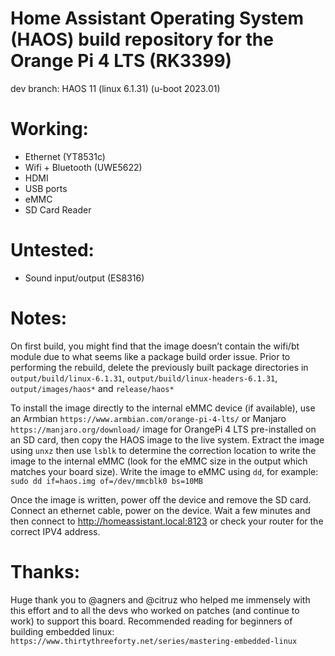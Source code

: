 # Home Assistant Operating System (HAOS) build repository for the Orange Pi 4 LTS (RK3399)

dev branch: HAOS 11 (linux 6.1.31) (u-boot 2023.01)

# Working:

- Ethernet (YT8531c)
- Wifi + Bluetooth (UWE5622)
- HDMI
- USB ports
- eMMC
- SD Card Reader

# Untested:

- Sound input/output (ES8316)

# Notes:

On first build, you might find that the image doesn’t contain the wifi/bt module due to what seems like a package build order issue. Prior to performing the rebuild, delete the previously built package directories in `output/build/linux-6.1.31`,  `output/build/linux-headers-6.1.31`, `output/images/haos*` and `release/haos*`

To install the image directly to the internal eMMC device (if available), use an Armbian `https://www.armbian.com/orange-pi-4-lts/` or Manjaro `https://manjaro.org/download/` image for OrangePi 4 LTS pre-installed on an SD card, then copy the HAOS image to the live system. Extract the image using `unxz` then use `lsblk` to determine the correction location to write the image to the internal eMMC (look for the eMMC size in the output which matches your board size). Write the image to eMMC using `dd`, for example: `sudo dd if=haos.img of=/dev/mmcblk0 bs=10MB`

Once the image is written, power off the device and remove the SD card. Connect an ethernet cable, power on the device. Wait a few minutes and then connect to http://homeassistant.local:8123 or check your router for the correct IPV4 address.

# Thanks:

Huge thank you to @agners and @citruz who helped me immensely with this effort and to all the devs who worked on patches (and continue to work) to support this board. Recommended reading for beginners of building embedded linux: `https://www.thirtythreeforty.net/series/mastering-embedded-linux`
